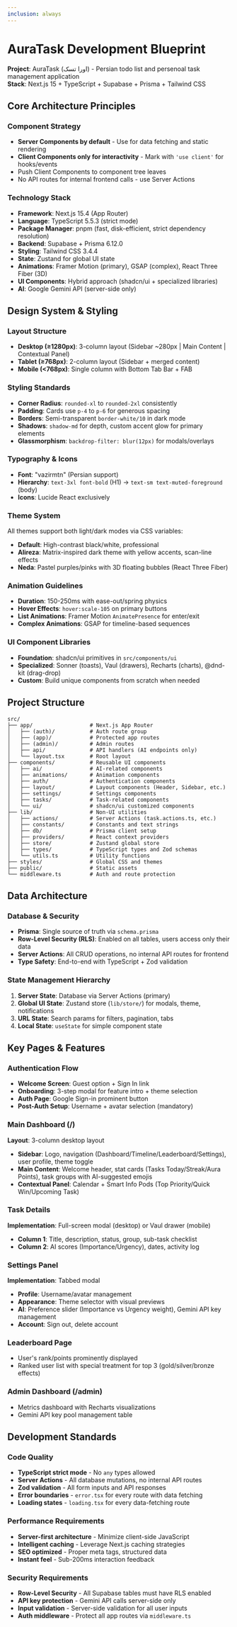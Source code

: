 ```yaml
---
inclusion: always
---
```


# AuraTask Development Blueprint

**Project**: AuraTask (اورا تسک) - Persian todo list and persenoal task management application  
**Stack**: Next.js 15 + TypeScript + Supabase + Prisma + Tailwind CSS

## Core Architecture Principles

### Component Strategy
- **Server Components by default** - Use for data fetching and static rendering
- **Client Components only for interactivity** - Mark with `'use client'` for hooks/events
- Push Client Components to component tree leaves
- No API routes for internal frontend calls - use Server Actions

### Technology Stack
- **Framework**: Next.js 15.4 (App Router)
- **Language**: TypeScript 5.5.3 (strict mode)
- **Package Manager**: pnpm (fast, disk-efficient, strict dependency resolution)
- **Backend**: Supabase + Prisma 6.12.0
- **Styling**: Tailwind CSS 3.4.4
- **State**: Zustand for global UI state
- **Animations**: Framer Motion (primary), GSAP (complex), React Three Fiber (3D)
- **UI Components**: Hybrid approach (shadcn/ui + specialized libraries)
- **AI**: Google Gemini API (server-side only)
## Design System & Styling

### Layout Structure
- **Desktop (≥1280px)**: 3-column layout (Sidebar ~280px | Main Content | Contextual Panel)
- **Tablet (≥768px)**: 2-column layout (Sidebar + merged content)
- **Mobile (<768px)**: Single column with Bottom Tab Bar + FAB

### Styling Standards
- **Corner Radius**: `rounded-xl` to `rounded-2xl` consistently
- **Padding**: Cards use `p-4` to `p-6` for generous spacing
- **Borders**: Semi-transparent `border-white/10` in dark mode
- **Shadows**: `shadow-md` for depth, custom accent glow for primary elements
- **Glassmorphism**: `backdrop-filter: blur(12px)` for modals/overlays

### Typography & Icons
- **Font**: "vazirmtn" (Persian support)
- **Hierarchy**: `text-3xl font-bold` (H1) → `text-sm text-muted-foreground` (body)
- **Icons**: Lucide React exclusively

### Theme System
All themes support both light/dark modes via CSS variables:
- **Default**: High-contrast black/white, professional
- **Alireza**: Matrix-inspired dark theme with yellow accents, scan-line effects
- **Neda**: Pastel purples/pinks with 3D floating bubbles (React Three Fiber)

### Animation Guidelines
- **Duration**: 150-250ms with ease-out/spring physics
- **Hover Effects**: `hover:scale-105` on primary buttons
- **List Animations**: Framer Motion `AnimatePresence` for enter/exit
- **Complex Animations**: GSAP for timeline-based sequences

### UI Component Libraries
- **Foundation**: shadcn/ui primitives in `src/components/ui`
- **Specialized**: Sonner (toasts), Vaul (drawers), Recharts (charts), @dnd-kit (drag-drop)
- **Custom**: Build unique components from scratch when needed

## Project Structure

```
src/
├── app/                  # Next.js App Router
│   ├── (auth)/           # Auth route group
│   ├── (app)/            # Protected app routes
│   ├── (admin)/          # Admin routes
│   ├── api/              # API handlers (AI endpoints only)
│   └── layout.tsx        # Root layout
├── components/           # Reusable UI components
│   ├── ai/               # AI-related components
│   ├── animations/       # Animation components
│   ├── auth/             # Authentication components
│   ├── layout/           # Layout components (Header, Sidebar, etc.)
│   ├── settings/         # Settings components
│   ├── tasks/            # Task-related components
│   └── ui/               # shadcn/ui customized components
├── lib/                  # Non-UI utilities
│   ├── actions/          # Server Actions (task.actions.ts, etc.)
│   ├── constants/        # Constants and text strings
│   ├── db/               # Prisma client setup
│   ├── providers/        # React context providers
│   ├── store/            # Zustand global store
│   ├── types/            # TypeScript types and Zod schemas
│   └── utils.ts          # Utility functions
├── styles/               # Global CSS and themes
├── public/               # Static assets
└── middleware.ts         # Auth and route protection
```

## Data Architecture

### Database & Security
- **Prisma**: Single source of truth via `schema.prisma`
- **Row-Level Security (RLS)**: Enabled on all tables, users access only their data
- **Server Actions**: All CRUD operations, no internal API routes for frontend
- **Type Safety**: End-to-end with TypeScript + Zod validation

### State Management Hierarchy
1. **Server State**: Database via Server Actions (primary)
2. **Global UI State**: Zustand store (`lib/store/`) for modals, theme, notifications
3. **URL State**: Search params for filters, pagination, tabs
4. **Local State**: `useState` for simple component state

## Key Pages & Features

### Authentication Flow
- **Welcome Screen**: Guest option + Sign In link
- **Onboarding**: 3-step modal for feature intro + theme selection
- **Auth Page**: Google Sign-in prominent button
- **Post-Auth Setup**: Username + avatar selection (mandatory)

### Main Dashboard (/)
**Layout**: 3-column desktop layout
- **Sidebar**: Logo, navigation (Dashboard/Timeline/Leaderboard/Settings), user profile, theme toggle
- **Main Content**: Welcome header, stat cards (Tasks Today/Streak/Aura Points), task groups with AI-suggested emojis
- **Contextual Panel**: Calendar + Smart Info Pods (Top Priority/Quick Win/Upcoming Task)

### Task Details
**Implementation**: Full-screen modal (desktop) or Vaul drawer (mobile)
- **Column 1**: Title, description, status, group, sub-task checklist
- **Column 2**: AI scores (Importance/Urgency), dates, activity log

### Settings Panel
**Implementation**: Tabbed modal
- **Profile**: Username/avatar management
- **Appearance**: Theme selector with visual previews
- **AI**: Preference slider (Importance vs Urgency weight), Gemini API key management
- **Account**: Sign out, delete account

### Leaderboard Page
- User's rank/points prominently displayed
- Ranked user list with special treatment for top 3 (gold/silver/bronze effects)

### Admin Dashboard (/admin)
- Metrics dashboard with Recharts visualizations
- Gemini API key pool management table

## Development Standards

### Code Quality
- **TypeScript strict mode** - No `any` types allowed
- **Server Actions** - All database mutations, no internal API routes
- **Zod validation** - All form inputs and API responses
- **Error boundaries** - `error.tsx` for every route with data fetching
- **Loading states** - `loading.tsx` for every data-fetching route

### Performance Requirements
- **Server-first architecture** - Minimize client-side JavaScript
- **Intelligent caching** - Leverage Next.js caching strategies
- **SEO optimized** - Proper meta tags, structured data
- **Instant feel** - Sub-200ms interaction feedback

### Security Requirements
- **Row-Level Security** - All Supabase tables must have RLS enabled
- **API key protection** - Gemini API calls server-side only
- **Input validation** - Server-side validation for all user inputs
- **Auth middleware** - Protect all app routes via `middleware.ts`